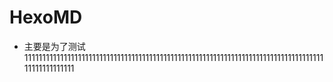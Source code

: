 # HexoMD
- 主要是为了测试11111111111111111111111111111111111111111111111111111111111111111111111111111111111111111111111111
